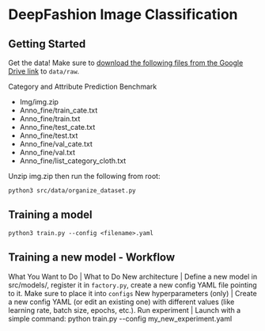 # DeepFashion Image Classification

## Getting Started
Get the data! Make sure to [download the following files from the Google Drive link](https://mmlab.ie.cuhk.edu.hk/projects/DeepFashion/AttributePrediction.html) to `data/raw`.

Category and Attribute Prediction Benchmark
- Img/img.zip
- Anno_fine/train_cate.txt
- Anno_fine/train.txt
- Anno_fine/test_cate.txt
- Anno_fine/test.txt
- Anno_fine/val_cate.txt
- Anno_fine/val.txt
- Anno_fine/list_category_cloth.txt

Unzip img.zip then run the following from root:
```
python3 src/data/organize_dataset.py
```

## Training a model
```
python3 train.py --config <filename>.yaml
```

## Training a new model - Workflow
What You Want to Do | What to Do
New architecture | Define a new model in src/models/, register it in `factory.py`, create a new config YAML file pointing to it. Make sure to place it into `configs`
New hyperparameters (only) | Create a new config YAML (or edit an existing one) with different values (like learning rate, batch size, epochs, etc.).
Run experiment | Launch with a simple command: python train.py --config my_new_experiment.yaml
